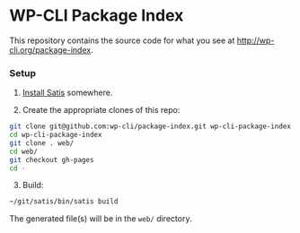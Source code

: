 WP-CLI Package Index
====================

This repository contains the source code for what you see at <http://wp-cli.org/package-index>.

### Setup

1) [Install Satis](https://github.com/composer/satis#usage) somewhere.

2) Create the appropriate clones of this repo:

```bash
git clone git@github.com:wp-cli/package-index.git wp-cli-package-index
cd wp-cli-package-index
git clone . web/
cd web/
git checkout gh-pages
cd -
```

3) Build:

```bash
~/git/satis/bin/satis build
```

The generated file(s) will be in the `web/` directory.
